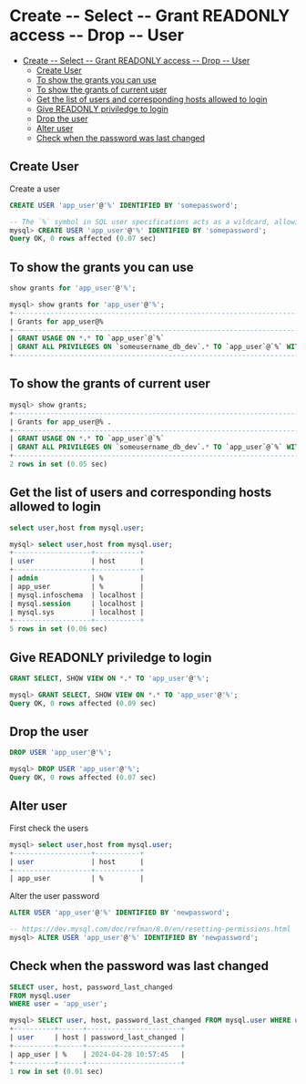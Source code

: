 # Create -- Select -- Grant READONLY access -- Drop -- User

- [Create -- Select -- Grant READONLY access -- Drop -- User](#create----select----grant-readonly-access----drop----user)
  - [Create User](#create-user)
  - [To show the grants you can use](#to-show-the-grants-you-can-use)
  - [To show the grants of current user](#to-show-the-grants-of-current-user)
  - [Get the list of users and corresponding hosts allowed to login](#get-the-list-of-users-and-corresponding-hosts-allowed-to-login)
  - [Give READONLY priviledge to login](#give-readonly-priviledge-to-login)
  - [Drop the user](#drop-the-user)
  - [Alter user](#alter-user)
  - [Check when the password was last changed](#check-when-the-password-was-last-changed)

## Create User

Create a user

```sql
CREATE USER 'app_user'@'%' IDENTIFIED BY 'somepassword';
```

```sql
-- The `%` symbol in SQL user specifications acts as a wildcard, allowing connections from any host; other possible values include specific hostnames or IP addresses to restrict user access to particular sources.
mysql> CREATE USER 'app_user'@'%' IDENTIFIED BY 'somepassword';
Query OK, 0 rows affected (0.07 sec)
```

## To show the grants you can use

```sql
show grants for 'app_user'@'%';
```

```sql
mysql> show grants for 'app_user'@'%';
+--------------------------------------------------------------------------------------------------+
| Grants for app_user@%                                                                            |
+--------------------------------------------------------------------------------------------------+
| GRANT USAGE ON *.* TO `app_user`@`%`                                                             |
| GRANT ALL PRIVILEGES ON `someusername_db_dev`.* TO `app_user`@`%` WITH GRANT OPTION              |
+--------------------------------------------------------------------------------------------------+
```

## To show the grants of current user

```sql
mysql> show grants;
+--------------------------------------------------------------------------------------------------+
| Grants for app_user@% .                                                                          |
+--------------------------------------------------------------------------------------------------+
| GRANT USAGE ON *.* TO `app_user`@`%`                                                             |
| GRANT ALL PRIVILEGES ON `someusername_db_dev`.* TO `app_user`@`%` WITH GRANT OPTION              |
+--------------------------------------------------------------------------------------------------+
2 rows in set (0.05 sec)
```

## Get the list of users and corresponding hosts allowed to login

```sql
select user,host from mysql.user;
```

```sql
mysql> select user,host from mysql.user;
+-------------------+-----------+
| user              | host      |
+-------------------+-----------+
| admin             | %         |
| app_user          | %         |
| mysql.infoschema  | localhost |
| mysql.session     | localhost |
| mysql.sys         | localhost |
+-------------------+-----------+
5 rows in set (0.06 sec)
```

## Give READONLY priviledge to login

```sql
GRANT SELECT, SHOW VIEW ON *.* TO 'app_user'@'%';
```

```sql
mysql> GRANT SELECT, SHOW VIEW ON *.* TO 'app_user'@'%';
Query OK, 0 rows affected (0.09 sec)
```

## Drop the user

```sql
DROP USER 'app_user'@'%';
```

```sql
mysql> DROP USER 'app_user'@'%';
Query OK, 0 rows affected (0.07 sec)
```

## Alter user

First check the users

```sql
mysql> select user,host from mysql.user;
+-------------------+-----------+
| user              | host      |
+-------------------+-----------+
| app_user          | %         |
```

Alter the user password

```sql
ALTER USER 'app_user'@'%' IDENTIFIED BY 'newpassword'; 
```

```sql
-- https://dev.mysql.com/doc/refman/8.0/en/resetting-permissions.html
mysql> ALTER USER 'app_user'@'%' IDENTIFIED BY 'newpassword'; 
```

## Check when the password was last changed

```sql
SELECT user, host, password_last_changed 
FROM mysql.user 
WHERE user = 'app_user';
```

```sql
mysql> SELECT user, host, password_last_changed FROM mysql.user WHERE user = 'app_user';
+----------+------+-----------------------+
| user     | host | password_last_changed |
+----------+------+-----------------------+
| app_user | %    | 2024-04-28 10:57:45   |
+----------+------+-----------------------+
1 row in set (0.01 sec)
```
